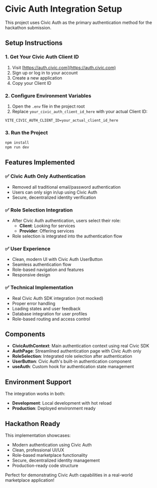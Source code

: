 # Civic Auth Integration Setup

This project uses Civic Auth as the primary authentication method for the hackathon submission.

## Setup Instructions

### 1. Get Your Civic Auth Client ID

1. Visit [https://auth.civic.com](https://auth.civic.com)
2. Sign up or log in to your account
3. Create a new application
4. Copy your Client ID

### 2. Configure Environment Variables

1. Open the `.env` file in the project root
2. Replace `your_civic_auth_client_id_here` with your actual Client ID:

```env
VITE_CIVIC_AUTH_CLIENT_ID=your_actual_client_id_here
```

### 3. Run the Project

```bash
npm install
npm run dev
```

## Features Implemented

### ✅ Civic Auth Only Authentication
- Removed all traditional email/password authentication
- Users can only sign in/up using Civic Auth
- Secure, decentralized identity verification

### ✅ Role Selection Integration
- After Civic Auth authentication, users select their role:
  - **Client**: Looking for services
  - **Provider**: Offering services
- Role selection is integrated into the authentication flow

### ✅ User Experience
- Clean, modern UI with Civic Auth UserButton
- Seamless authentication flow
- Role-based navigation and features
- Responsive design

### ✅ Technical Implementation
- Real Civic Auth SDK integration (not mocked)
- Proper error handling
- Loading states and user feedback
- Database integration for user profiles
- Role-based routing and access control

## Components

- **CivicAuthContext**: Main authentication context using real Civic SDK
- **AuthPage**: Streamlined authentication page with Civic Auth only
- **RoleSelection**: Integrated role selection after authentication
- **UserButton**: Civic Auth's built-in authentication component
- **useAuth**: Custom hook for authentication state management

## Environment Support

The integration works in both:
- **Development**: Local development with hot reload
- **Production**: Deployed environment ready

## Hackathon Ready

This implementation showcases:
- Modern authentication using Civic Auth
- Clean, professional UI/UX
- Role-based marketplace functionality
- Secure, decentralized identity management
- Production-ready code structure

Perfect for demonstrating Civic Auth capabilities in a real-world marketplace application!
